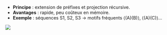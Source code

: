 - **Principe** : extension de préfixes et projection récursive.
- **Avantages** : rapide, peu coûteux en mémoire.
- **Exemple** : séquences S1, S2, S3 → motifs fréquents ⟨(A)(B)⟩, ⟨(A)(C)⟩…

![](https://youtu.be/7QIUv3dRSIE)
